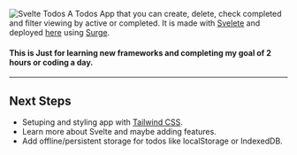 ![Svelte Todos](https://user-images.githubusercontent.com/17464319/77222721-f3145200-6b12-11ea-9b8f-24eff8ed536b.png)
A Todos App that you can create, delete, check completed and filter viewing by active or completed. It is made with [Svelete](https://svelte.dev/) and deployed [here](https://svelete-todo-app.surge.sh/) using [Surge](https://surge.sh/).

#### This is Just for learning new frameworks and completing my goal of 2 hours or coding a day.
_____
## Next Steps
- Setuping and styling app with [Tailwind CSS](https://tailwindcss.com/).
- Learn more about Svelte and maybe adding features.
- Add offline/persistent storage for todos like localStorage or IndexedDB.
